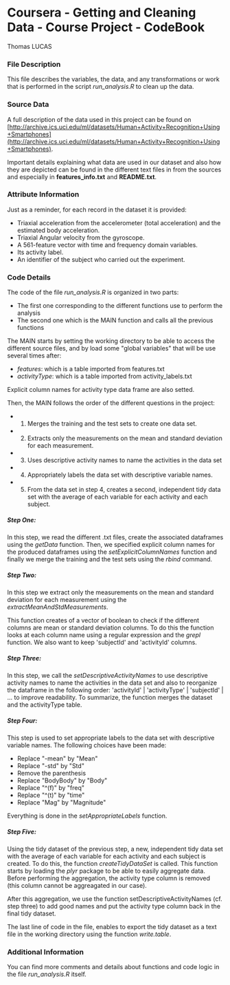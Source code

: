 # Coursera - Getting and Cleaning Data - Course Project - CodeBook

Thomas LUCAS

### File Description

This file describes the variables, the data, and any transformations or work that is performed in the script *run_analysis.R* to clean up the data.

### Source Data

A full description of the data used in this project can be found on [http://archive.ics.uci.edu/ml/datasets/Human+Activity+Recognition+Using+Smartphones](http://archive.ics.uci.edu/ml/datasets/Human+Activity+Recognition+Using+Smartphones).

Important details explaining what data are used in our dataset and also how they are depicted can be found in the different text files in from the sources and especially in **features_info.txt** and **README.txt**.

### Attribute Information

Just as a reminder, for each record in the dataset it is provided:

- Triaxial acceleration from the accelerometer (total acceleration) and the estimated body acceleration.
- Triaxial Angular velocity from the gyroscope.
- A 561-feature vector with time and frequency domain variables.
- Its activity label.
- An identifier of the subject who carried out the experiment.

### Code Details

The code of the file *run_analysis.R* is organized in two parts:

- The first one corresponding to the different functions use to perform the analysis
- The second one which is the MAIN function and calls all the previous functions

The MAIN starts by setting the working directory to be able to access the different source files, and by load some "global variables" that will be use several times after:
- *features*: which is a table imported from features.txt
- *activityType*: which is a table imported from activity_labels.txt

Explicit column names for activity type data frame are also setted.

Then, the MAIN follows the order of the different questions in the project:

- 1. Merges the training and the test sets to create one data set.
- 2. Extracts only the measurements on the mean and standard deviation for each measurement. 
- 3. Uses descriptive activity names to name the activities in the data set
- 4. Appropriately labels the data set with descriptive variable names. 
- 5. From the data set in step 4, creates a second, independent tidy data set with the average of each variable for each activity and each subject.

##### Step One:

In this step, we read the different .txt files, create the associated dataframes using the *getData* function. Then, we specified explicit column names for the produced dataframes using the *setExplicitColumnNames* function and finally we merge the training and the test sets using the *rbind* command.

##### Step Two:

In this step we extract only the measurements on the mean and standard deviation for each measurement using the *extractMeanAndStdMeasurements*.

This function creates of a vector of boolean to check if the different columns are mean or standard deviation columns. To do this the function looks at each column name using a regular expression and the *grepl* function. We also want to keep 'subjectId' and 'activityId' columns.

##### Step Three:

In this step, we call the *setDescriptiveActivityNames* to use descriptive activity names to name the activities in the data set and also to reorganize the dataframe in the following order: 'activityId' | 'activityType' | 'subjectId' | ... to improve readability. To summarize, the function merges the dataset and the activityType table.

##### Step Four:

This step is used to set appropriate labels to the data set with descriptive variable names. The following choices have been made: 

- Replace "-mean" by "Mean"
- Replace "-std" by "Std"
- Remove the parenthesis
- Replace "BodyBody" by "Body"
- Replace "^(f)" by "freq"
- Replace "^(t)" by "time"
- Replace "Mag" by "Magnitude"

Everything is done in the *setAppropriateLabels* function.

##### Step Five:

Using the tidy dataset of the previous step, a new, independent tidy data set with the average of each variable for each activity and each subject is created. To do this, the function *createTidyDataSet* is called. This function starts by loading the *plyr* package to be able to easily aggregate data. Before performing the aggregation, the activity type column is removed (this column cannot be aggreagated in our case).

After this aggregation, we use the function setDescriptiveActivityNames (cf. step three) to add good names and put the activity type column back in the final tidy dataset.

The last line of code in the file, enables to export the tidy dataset as a text file in the working directory using the function *write.table*.

### Additional Information

You can find more comments and details about functions and code logic in the file *run_analysis.R* itself.
